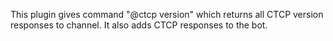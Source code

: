This plugin gives command "@ctcp version" which returns all CTCP version responses to channel.
It also adds CTCP responses to the bot.
